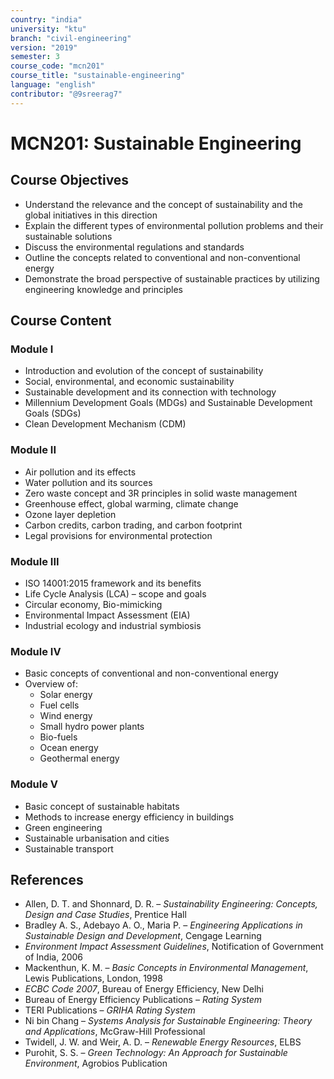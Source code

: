 ```yaml
---
country: "india"
university: "ktu"
branch: "civil-engineering"
version: "2019"
semester: 3
course_code: "mcn201"
course_title: "sustainable-engineering"
language: "english"
contributor: "@9sreerag7"
---
```


# MCN201: Sustainable Engineering

## Course Objectives

* Understand the relevance and the concept of sustainability and the global initiatives in this direction  
* Explain the different types of environmental pollution problems and their sustainable solutions  
* Discuss the environmental regulations and standards  
* Outline the concepts related to conventional and non-conventional energy  
* Demonstrate the broad perspective of sustainable practices by utilizing engineering knowledge and principles  

## Course Content

### Module I

* Introduction and evolution of the concept of sustainability  
* Social, environmental, and economic sustainability  
* Sustainable development and its connection with technology  
* Millennium Development Goals (MDGs) and Sustainable Development Goals (SDGs)  
* Clean Development Mechanism (CDM)  

### Module II

* Air pollution and its effects  
* Water pollution and its sources  
* Zero waste concept and 3R principles in solid waste management  
* Greenhouse effect, global warming, climate change  
* Ozone layer depletion  
* Carbon credits, carbon trading, and carbon footprint  
* Legal provisions for environmental protection  

### Module III

* ISO 14001:2015 framework and its benefits  
* Life Cycle Analysis (LCA) – scope and goals  
* Circular economy, Bio-mimicking  
* Environmental Impact Assessment (EIA)  
* Industrial ecology and industrial symbiosis  

### Module IV

* Basic concepts of conventional and non-conventional energy  
* Overview of:
  - Solar energy  
  - Fuel cells  
  - Wind energy  
  - Small hydro power plants  
  - Bio-fuels  
  - Ocean energy  
  - Geothermal energy  

### Module V

* Basic concept of sustainable habitats  
* Methods to increase energy efficiency in buildings  
* Green engineering  
* Sustainable urbanisation and cities  
* Sustainable transport  

## References

* Allen, D. T. and Shonnard, D. R. – *Sustainability Engineering: Concepts, Design and Case Studies*, Prentice Hall  
* Bradley A. S., Adebayo A. O., Maria P. – *Engineering Applications in Sustainable Design and Development*, Cengage Learning  
* *Environment Impact Assessment Guidelines*, Notification of Government of India, 2006  
* Mackenthun, K. M. – *Basic Concepts in Environmental Management*, Lewis Publications, London, 1998  
* *ECBC Code 2007*, Bureau of Energy Efficiency, New Delhi  
* Bureau of Energy Efficiency Publications – *Rating System*  
* TERI Publications – *GRIHA Rating System*  
* Ni bin Chang – *Systems Analysis for Sustainable Engineering: Theory and Applications*, McGraw-Hill Professional  
* Twidell, J. W. and Weir, A. D. – *Renewable Energy Resources*, ELBS  
* Purohit, S. S. – *Green Technology: An Approach for Sustainable Environment*, Agrobios Publication  
